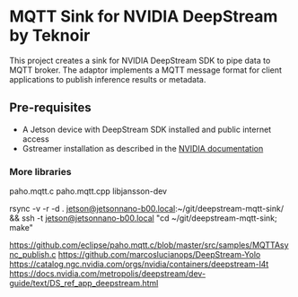 # MQTT Sink for NVIDIA DeepStream by Teknoir
This project creates a sink for NVIDIA DeepStream SDK to pipe data to MQTT broker.
The adaptor implements a MQTT message format for client applications to publish inference results or metadata.

## Pre-requisites
* A Jetson device with DeepStream SDK installed and public internet access
* Gstreamer installation as described in the [NVIDIA documentation](https://docs.nvidia.com/jetson/l4t/index.html#page/Tegra%20Linux%20Driver%20Package%20Development%20Guide/accelerated_gstreamer.html)

### More libraries
paho.mqtt.c
paho.mqtt.cpp
libjansson-dev




rsync -v -r -d . jetson@jetsonnano-b00.local:~/git/deepstream-mqtt-sink/ && ssh -t jetson@jetsonnano-b00.local "cd ~/git/deepstream-mqtt-sink; make"

https://github.com/eclipse/paho.mqtt.c/blob/master/src/samples/MQTTAsync_publish.c
https://github.com/marcoslucianops/DeepStream-Yolo
https://catalog.ngc.nvidia.com/orgs/nvidia/containers/deepstream-l4t
https://docs.nvidia.com/metropolis/deepstream/dev-guide/text/DS_ref_app_deepstream.html
